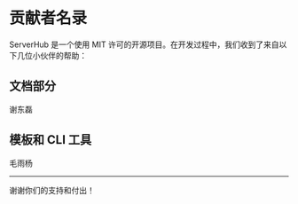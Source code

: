 # 贡献者名录

ServerHub 是一个使用 MIT 许可的开源项目。在开发过程中，我们收到了来自以下几位小伙伴的帮助：

## 文档部分
谢东磊

## 模板和 CLI 工具
毛雨杨

---

谢谢你们的支持和付出！